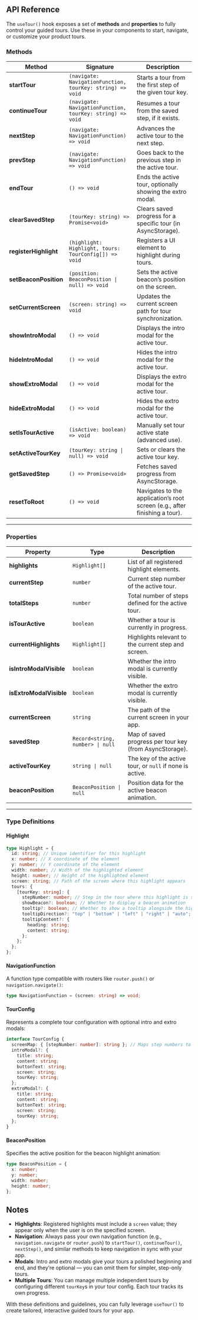 ## API Reference

The `useTour()` hook exposes a set of **methods** and **properties** to fully control your guided tours. Use these in your components to start, navigate, or customize your product tours.

### Methods

| Method                | Signature                                                 | Description                                                                |
| --------------------- | --------------------------------------------------------- | -------------------------------------------------------------------------- |
| **startTour**         | `(navigate: NavigationFunction, tourKey: string) => void` | Starts a tour from the first step of the given tour key.                   |
| **continueTour**      | `(navigate: NavigationFunction, tourKey: string) => void` | Resumes a tour from the saved step, if it exists.                          |
| **nextStep**          | `(navigate: NavigationFunction) => void`                  | Advances the active tour to the next step.                                 |
| **prevStep**          | `(navigate: NavigationFunction) => void`                  | Goes back to the previous step in the active tour.                         |
| **endTour**           | `() => void`                                              | Ends the active tour, optionally showing the extro modal.                  |
| **clearSavedStep**    | `(tourKey: string) => Promise<void>`                      | Clears saved progress for a specific tour (in AsyncStorage).               |
| **registerHighlight** | `(highlight: Highlight, tours: TourConfig[]) => void`     | Registers a UI element to highlight during tours.                          |
| **setBeaconPosition** | `(position: BeaconPosition \| null) => void`              | Sets the active beacon’s position on the screen.                           |
| **setCurrentScreen**  | `(screen: string) => void`                                | Updates the current screen path for tour synchronization.                  |
| **showIntroModal**    | `() => void`                                              | Displays the intro modal for the active tour.                              |
| **hideIntroModal**    | `() => void`                                              | Hides the intro modal for the active tour.                                 |
| **showExtroModal**    | `() => void`                                              | Displays the extro modal for the active tour.                              |
| **hideExtroModal**    | `() => void`                                              | Hides the extro modal for the active tour.                                 |
| **setIsTourActive**   | `(isActive: boolean) => void`                             | Manually set tour active state (advanced use).                             |
| **setActiveTourKey**  | `(tourKey: string \| null) => void`                       | Sets or clears the active tour key.                                        |
| **getSavedStep**      | `() => Promise<void>`                                     | Fetches saved progress from AsyncStorage.                                  |
| **resetToRoot**       | `() => void`                                              | Navigates to the application’s root screen (e.g., after finishing a tour). |

---

### Properties

| Property                | Type                             | Description                                              |
| ----------------------- | -------------------------------- | -------------------------------------------------------- |
| **highlights**          | `Highlight[]`                    | List of all registered highlight elements.               |
| **currentStep**         | `number`                         | Current step number of the active tour.                  |
| **totalSteps**          | `number`                         | Total number of steps defined for the active tour.       |
| **isTourActive**        | `boolean`                        | Whether a tour is currently in progress.                 |
| **currentHighlights**   | `Highlight[]`                    | Highlights relevant to the current step and screen.      |
| **isIntroModalVisible** | `boolean`                        | Whether the intro modal is currently visible.            |
| **isExtroModalVisible** | `boolean`                        | Whether the extro modal is currently visible.            |
| **currentScreen**       | `string`                         | The path of the current screen in your app.              |
| **savedStep**           | `Record<string, number> \| null` | Map of saved progress per tour key (from AsyncStorage).  |
| **activeTourKey**       | `string \| null`                 | The key of the active tour, or `null` if none is active. |
| **beaconPosition**      | `BeaconPosition \| null`         | Position data for the active beacon animation.           |

---

### Type Definitions

#### Highlight

```typescript
type Highlight = {
  id: string; // Unique identifier for this highlight
  x: number; // X coordinate of the element
  y: number; // Y coordinate of the element
  width: number; // Width of the highlighted element
  height: number; // Height of the highlighted element
  screen: string; // Path of the screen where this highlight appears
  tours: {
    [tourKey: string]: {
      stepNumber: number; // Step in the tour where this highlight is shown
      showBeacon?: boolean; // Whether to display a beacon animation
      tooltip?: boolean; // Whether to show a tooltip alongside the highlight
      tooltipDirection?: "top" | "bottom" | "left" | "right" | "auto"; // Tooltip placement
      tooltipContent?: {
        heading: string;
        content: string;
      };
    };
  };
};
```

#### NavigationFunction

A function type compatible with routers like `router.push()` or `navigation.navigate()`:

```typescript
type NavigationFunction = (screen: string) => void;
```

#### TourConfig

Represents a complete tour configuration with optional intro and extro modals:

```typescript
interface TourConfig {
  screenMap: { [stepNumber: number]: string }; // Maps step numbers to screen paths
  introModal?: {
    title: string;
    content: string;
    buttonText: string;
    screen: string;
    tourKey: string;
  };
  extroModal?: {
    title: string;
    content: string;
    buttonText: string;
    screen: string;
    tourKey: string;
  };
}
```

#### BeaconPosition

Specifies the active position for the beacon highlight animation:

```typescript
type BeaconPosition = {
  x: number;
  y: number;
  width: number;
  height: number;
};
```

## Notes
- **Highlights**: Registered highlights must include a `screen` value; they appear only when the user is on the specified screen.
- **Navigation**: Always pass your own navigation function (e.g., `navigation.navigate` or `router.push`) to `startTour()`, `continueTour()`, `nextStep()`, and similar methods to keep navigation in sync with your app.
- **Modals**: Intro and extro modals give your tours a polished beginning and end, and they’re optional — you can omit them for simpler, step-only tours.
- **Multiple Tours**: You can manage multiple independent tours by configuring different `tourKey`s in your tour config. Each tour tracks its own progress.


With these definitions and guidelines, you can fully leverage `useTour()` to create tailored, interactive guided tours for your app.
